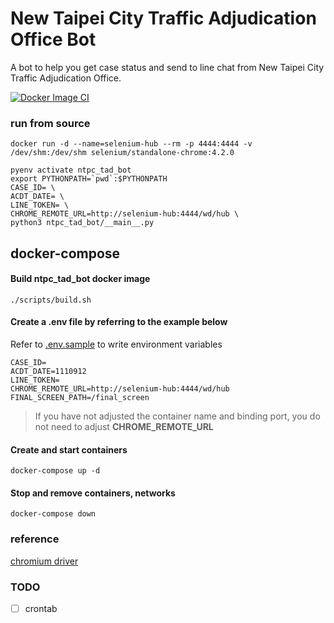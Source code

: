 # New Taipei City Traffic Adjudication Office Bot
A bot to help you get case status and send to line chat from New Taipei City Traffic Adjudication Office.

[![Docker Image CI](https://github.com/DoubleChuang/New-Taipei-City-Traffic-Adjudication-Office-Bot/actions/workflows/docker-image.yml/badge.svg)](https://github.com/DoubleChuang/New-Taipei-City-Traffic-Adjudication-Office-Bot/actions/workflows/docker-image.yml)

### run from source
```
docker run -d --name=selenium-hub --rm -p 4444:4444 -v /dev/shm:/dev/shm selenium/standalone-chrome:4.2.0

pyenv activate ntpc_tad_bot
export PYTHONPATH=`pwd`:$PYTHONPATH
CASE_ID= \
ACDT_DATE= \
LINE_TOKEN= \
CHROME_REMOTE_URL=http://selenium-hub:4444/wd/hub \
python3 ntpc_tad_bot/__main__.py
```

## docker-compose
#### Build ntpc_tad_bot docker image
```
./scripts/build.sh
```

#### Create a .env file by referring to the example below
Refer to [.env.sample](.env.sample) to write environment variables

```
CASE_ID=
ACDT_DATE=1110912
LINE_TOKEN=
CHROME_REMOTE_URL=http://selenium-hub:4444/wd/hub
FINAL_SCREEN_PATH=/final_screen
```
> If you have not adjusted the container name and binding port, you do not need to adjust **CHROME_REMOTE_URL**

#### Create and start containers
```
docker-compose up -d
```

#### Stop and remove containers, networks
```
docker-compose down
```


### reference

[chromium driver](https://chromedriver.chromium.org/downloads)


### TODO
- [ ] crontab
